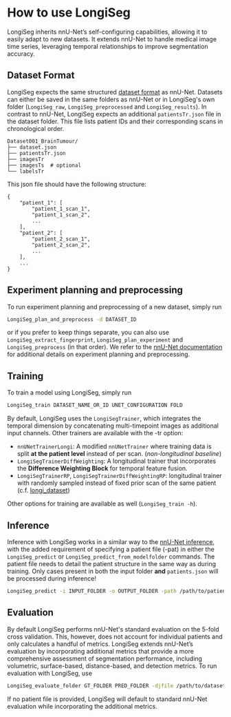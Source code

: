# How to use LongiSeg
LongiSeg inherits nnU-Net’s self-configuring capabilities, allowing it to easily adapt to new datasets. It extends nnU-Net to handle medical image time series, leveraging temporal relationships to improve segmentation accuracy.

## Dataset Format
LongiSeg expects the same structured [dataset format](dataset_format.md) as nnU-Net. Datasets can either be saved in the same
folders as nnU-Net or in LongiSeg's own folder (`LongiSeg_raw`, `LongiSeg_preprocessed` and `LongiSeg_results`).
In contrast to nnU-Net, LongiSeg expects an additional `patientsTr.json` file in the dataset folder. This file lists patient IDs and their corresponding scans in chronological order.

    Dataset001_BrainTumour/
    ├── dataset.json
    ├── patientsTr.json
    ├── imagesTr
    ├── imagesTs  # optional
    └── labelsTr

This json file should have the following structure:

    {
        "patient_1": [
            "patient_1_scan_1",
            "patient_1_scan_2",
            ...
        ],
        "patient_2": [
            "patient_2_scan_1",
            "patient_2_scan_2",
            ...
        ],
        ...
    }

## Experiment planning and preprocessing
To run experiment planning and preprocessing of a new dataset, simply run
```bash
LongiSeg_plan_and_preprocess -d DATASET_ID
```
or if you prefer to keep things separate, you can also use `LongiSeg_extract_fingerprint`, `LongiSeg_plan_experiment` 
and `LongiSeg_preprocess` (in that order). We refer to the [nnU-Net documentation](how_to_use_nnunet.md#experiment-planning-and-preprocessing) for additional details on experiment planning and preprocessing.

## Training
To train a model using LongiSeg, simply run
```bash
LongiSeg_train DATASET_NAME_OR_ID UNET_CONFIGURATION FOLD
```

By default, LongiSeg uses the `LongiSegTrainer`, which integrates the temporal dimension by concatenating multi-timepoint images as additional input channels. Other trainers are available with the -tr option:

- `nnUNetTrainerLongi`: A modified `nnUNetTrainer` where training data is split **at the patient level** instead of per scan. (*non-longitudinal baseline*)
- `LongiSegTrainerDiffWeighting`: A longitudinal trainer that incorporates the **Difference Weighting Block** for temporal feature fusion.
- `LongiSegTrainerRP`, `LongiSegTrainerDiffWeightingRP`: longitudinal trainer with randomly sampled instead of fixed prior scan of the same patient (c.f. [longi_dataset](../longiseg/training/dataloading/longi_dataset.py#L149-L153))

Other options for training are available as well (`LongiSeg_train -h`).

## Inference
Inference with LongiSeg works in a similar way to the [nnU-Net inference](how_to_use_nnunet.md#run-inference), with the added requirement of specifying a patient file (-pat) in either the `LongiSeg_predict` or `LongiSeg_predict_from_modelfolder` commands. The patient file needs to detail the patient structure in the same way as during training. Only cases present in both the input folder **and** `patients.json` will be processed during inference!
```bash
LongiSeg_predict -i INPUT_FOLDER -o OUTPUT_FOLDER -path /path/to/patients.json -d DATASET_ID
```

## Evaluation
By default LongiSeg performs nnU-Net's standard evaluation on the 5-fold cross validation. This, however, does not account for individual patients and only calculates a handful of metrics. LongiSeg extends nnU-Net’s evaluation by incorporating additional metrics that provide a more comprehensive assessment of segmentation performance, including volumetric, surface-based, distance-based, and detection metrics.
To run evaluation with LongiSeg, use
```bash
LongiSeg_evaluate_folder GT_FOLDER PRED_FOLDER -djfile /path/to/dataset.json -pfile /path/to/plans.json -patfile /path/to/patients.json
```

If no patient file is provided, LongiSeg will default to standard nnU-Net evaluation while incorporating the additional metrics.